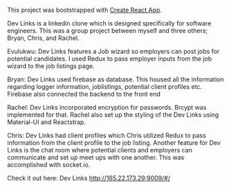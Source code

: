 This project was bootstrapped with [Create React App](https://github.com/facebook/create-react-app).

Dev Links is a linkedin clone which is designed specifically for software engineers. This was a group project between myself and three others; Bryan, Chris, and Rachel.

Evulukwu:
Dev Links features a Job wizard so employers can post jobs for potential candidates. I used Redux to pass employer inputs from the job wizard to the job listings page.


Bryan: 
Dev Links used firebase as database. This housed all the information regarding logger information, joblistings, potential client profiles etc. Firebase also connected the backend to the front end

Rachel:
Dev Links incorporated encryption for passwords.  Brcypt was implemented for that. Rachel also set up the styling of the Dev Links using Material-UI and Reactstrap.

Chris:
Dev Links had client profiles which Chris utilized Redux to pass information from the client profile to the job listing. Another feature for Dev Links is the chat room where potential clients and employers can communicate and set up meet ups with one another. This was accomplished with socket.io.

Check it out here:
Dev Links http://165.22.173.29:9009/#/


